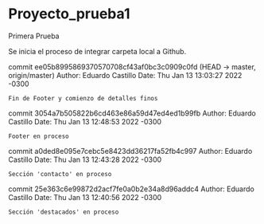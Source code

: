 # Proyecto_prueba1
Primera Prueba

Se inicia el proceso de integrar carpeta local a Github.


commit ee05b8995869370570708cf43af0bc3c0909c0fd (HEAD -> master, origin/master)
Author: Eduardo Castillo
Date:   Thu Jan 13 13:03:27 2022 -0300

    Fin de Footer y comienzo de detalles finos

commit 3054a7b505822b6cd463e86a59d47ed4ed1b99fb
Author: Eduardo Castillo 
Date:   Thu Jan 13 12:48:53 2022 -0300

    Footer en proceso

commit a0ded8e095e7cebc5e8423dd36217fa52fb4c997
Author: Eduardo Castillo
Date:   Thu Jan 13 12:43:28 2022 -0300

    Sección 'contacto' en proceso

commit 25e363c6e99872d2acf7fe0a0b2e34a8d96addc4
Author: Eduardo Castillo
Date:   Thu Jan 13 12:40:56 2022 -0300

    Sección 'destacados' en proceso
